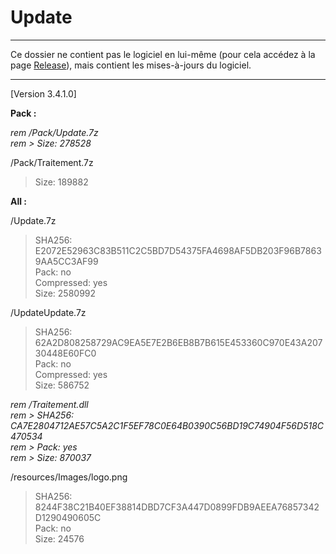 # Update

---

Ce dossier ne contient pas le logiciel en lui-même (pour cela accédez à la page [Release](https://github.com/GroupManage/GroupManage/releases)), mais contient les mises-à-jours du logiciel.

---

[Version 3.4.1.0]

**Pack :**

_rem /Pack/Update.7z_  
_rem > Size: 278528_  

/Pack/Traitement.7z  
> Size: 189882  

**All :**

/Update.7z  
> SHA256: E2072E52963C83B511C2C5BD7D54375FA4698AF5DB203F96B78639AA5CC3AF99  
> Pack: no  
> Compressed: yes  
> Size: 2580992  

/UpdateUpdate.7z  
> SHA256: 62A2D808258729AC9EA5E7E2B6EB8B7B615E453360C970E43A20730448E60FC0  
> Pack: no  
> Compressed: yes  
> Size: 586752 

_rem /Traitement.dll_  
_rem > SHA256: CA7E2804712AE57C5A2C1F5EF78C0E64B0390C56BD19C74904F56D518C470534_  
_rem > Pack: yes_  
_rem > Size: 870037_  

/resources/Images/logo.png  
> SHA256: 8244F38C21B40EF38814DBD7CF3A447D0899FDB9AEEA76857342D1290490605C  
> Pack: no  
> Size: 24576
